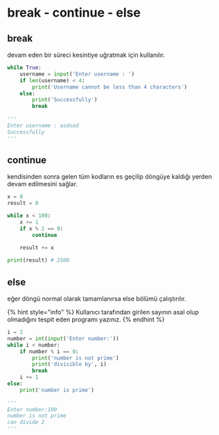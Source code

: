 # break - continue - else

## break

devam eden bir süreci kesintiye uğratmak için kullanılır.

```python
while True:
    username = input('Enter username : ')
    if len(username) < 4:
        print('Username cannot be less than 4 characters')
    else:
        print('Successfully')
        break
        
'''
Enter username : asdsad
Successfully
'''
```

## continue

kendisinden sonra gelen tüm kodların es geçilip döngüye kaldığı yerden devam edilmesini sağlar.

```python
x = 0
result = 0

while x < 100:
    x += 1
    if x % 2 == 0:
        continue
        
    result += x

print(result) # 2500
```

## else

eğer döngü normal olarak tamamlanırsa else bölümü çalıştırılır.

{% hint style="info" %}
Kullanıcı tarafından girilen sayının asal olup olmadığını tespit eden programı yazınız.
{% endhint %}

```python
i = 2
number = int(input('Enter number:'))
while i < number:
    if number % i == 0:
        print('number is not prime')
        print('divisible by', i)
        break
    i += 1
else:
    print('number is prime')
    
'''
Enter number:100
number is not prime
can divide 2
'''
```
